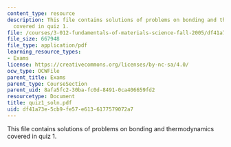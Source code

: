 ```yaml
---
content_type: resource
description: This file contains solutions of problems on bonding and thermodynamics
  covered in quiz 1.
file: /courses/3-012-fundamentals-of-materials-science-fall-2005/df41a73e5cb9fe57e6136177579072a7_quiz1_soln.pdf
file_size: 667948
file_type: application/pdf
learning_resource_types:
- Exams
license: https://creativecommons.org/licenses/by-nc-sa/4.0/
ocw_type: OCWFile
parent_title: Exams
parent_type: CourseSection
parent_uid: 8afa5fc2-30ba-fc0d-8491-0ca406659fd2
resourcetype: Document
title: quiz1_soln.pdf
uid: df41a73e-5cb9-fe57-e613-6177579072a7
---
```

This file contains solutions of problems on bonding and thermodynamics covered in quiz 1.
